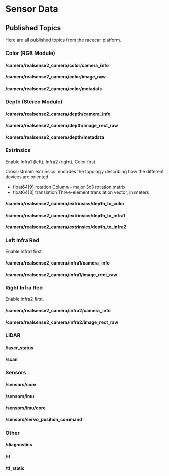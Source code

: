 # Sensor Data

## Published Topics

Here are all published topics from the racecar platform.

### Color (RGB Module)

#### /camera/realsense2_camera/color/camera_info

#### /camera/realsense2_camera/color/image_raw

#### /camera/realsense2_camera/color/metadata

### Depth (Stereo Module)

#### /camera/realsense2_camera/depth/camera_info

#### /camera/realsense2_camera/depth/image_rect_raw

#### /camera/realsense2_camera/depth/metadata

### Extrinsics

Enable Infra1 (left), Infra2 (right), Color first.

Cross-stream extrinsics: encodes the topology describing how the different devices are oriented

* float64[9] rotation Column - major 3x3 rotation matrix
* float64[3] translation Three-element translation vector, in meters

#### /camera/realsense2_camera/extrinsics/depth_to_color

#### /camera/realsense2_camera/extrinsics/depth_to_infra1

#### /camera/realsense2_camera/extrinsics/depth_to_infra2

### Left Infra Red

Enable Infra1 first.

#### /camera/realsense2_camera/infra1/camera_info

#### /camera/realsense2_camera/infra1/image_rect_raw

### Right Infra Red

Enable Infra2 first.

#### /camera/realsense2_camera/infra2/camera_info

#### /camera/realsense2_camera/infra2/image_rect_raw

### LiDAR

#### /laser_status

#### /scan

### Sensors

#### /sensors/core

#### /sensors/imu

#### /sensors/imu/core

#### /sensors/servo_position_command

### Other

#### /diagnostics

#### /tf

#### /tf_static
